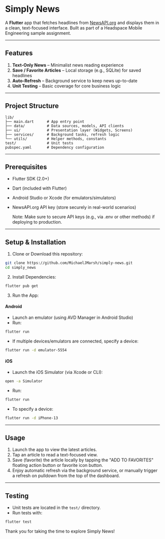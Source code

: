 # Simply News

A **Flutter** app that fetches headlines from [NewsAPI.org](https://newsapi.org) and displays them in a clean, text-focused interface. Built as part of a Headspace Mobile Engineering sample assignment.

---

## Features

1. **Text-Only News** – Minimalist news reading experience
2. **Save / Favorite Articles** – Local storage (e.g., SQLite) for saved headlines
3. **Auto-Refresh** – Background service to keep news up-to-date
4. **Unit Testing** – Basic coverage for core business logic

---

## Project Structure

```plaintext
lib/
├── main.dart      # App entry point
├── data/          # Data sources, models, API clients
├── ui/            # Presentation layer (Widgets, Screens)
├── services/      # Background tasks, refresh logic
└── utils/         # Helper methods, constants
test/              # Unit tests
pubspec.yaml       # Dependency configuration
```

---

## Prerequisites

- Flutter SDK (2.0+)
- Dart (included with Flutter)
- Android Studio or Xcode (for emulators/simulators)
- NewsAPI.org API key (store securely in real-world scenarios)

  Note: Make sure to secure API keys (e.g., via .env or other methods) if deploying to production.

---

## Setup & Installation

1. Clone or Download this repository:

```bash
git clone https://github.com/MichaelJMarsh/simply-news.git
cd simply_news
```

2. Install Dependencies:

```bash
flutter pub get
```

3. Run the App:

#### Android

- Launch an emulator (using AVD Manager in Android Studio)
- Run:

```bash
flutter run
```

- If multiple devices/emulators are connected, specify a device:

```bash
flutter run -d emulator-5554
```

#### iOS

- Launch the iOS Simulator (via Xcode or CLI):

```bash
open -a Simulator
```

- Run:

```bash
flutter run
```

- To specify a device:

```bash
flutter run -d iPhone-13
```

---

## Usage

1. Launch the app to view the latest articles.
2. Tap an article to read a text-focused view.
3. Save (favorite) the article locally by tapping the "ADD TO FAVORITES" floating action button or favorite icon button.
4. Enjoy automatic refresh via the background service, or manually trigger a refresh on pulldown from the top of the dashboard.

---

## Testing

- Unit tests are located in the `test/` directory.
- Run tests with:

```bash
flutter test
```

Thank you for taking the time to explore Simply News!
